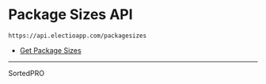 # Package Sizes API

`https://api.electioapp.com/packagesizes`

* [Get Package Sizes](/api/packageSizes/getPackageSizes.html)

---

SortedPRO 